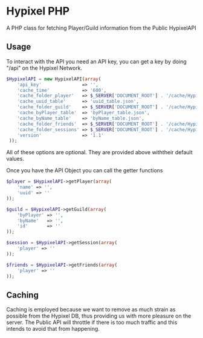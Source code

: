 # Hypixel PHP

A PHP class for fetching Player/Guild information from the Public HypixelAPI

## Usage

To interact with the API you need an API key, you can get a key by doing "/api" on the Hypixel Network.

```PHP
$HypixelAPI = new HypixelAPI(array(
    'api_key'               => '',
    'cache_time'            => '600',
    'cache_folder_player'   => $_SERVER['DOCUMENT_ROOT'] . '/cache/HypixelAPI/player/',
    'cache_uuid_table'      => 'uuid_table.json',
    'cache_folder_guild'    => $_SERVER['DOCUMENT_ROOT'] . '/cache/HypixelAPI/guild/',
    'cache_byPlayer_table'  => 'byPlayer_table.json',
    'cache_byName_table'    => 'byName_table.json',
    'cache_folder_friends'  => $_SERVER['DOCUMENT_ROOT'] . '/cache/HypixelAPI/friends/',
    'cache_folder_sessions' => $_SERVER['DOCUMENT_ROOT'] . '/cache/HypixelAPI/sessions/',
    'version'               => '1.1'
 ));
 ```
     
All of these options are optional. They are provided above withtheir default values.

Once you have the API Object you can call the getter functions

```PHP
$player = $HypixelAPI->getPlayer(array(
    'name' => '',
    'uuid' => ''
));

$guild = $HypixelAPI->getGuild(array(
    'byPlayer' => '',
    'byName'   => '',
    'id'       => ''
));

$session = $HypixelAPI->getSession(array(
    'player' => ''
));

$friends = $HypixelAPI->getFriends(array(
    'player' => ''
));
```

## Caching
Caching is employed because we want to remove as much strain as possible from the Hypixel DB, thus providing us with more pleasure on the server. The Public API will throttle if there is too much traffic and this intends to avoid that from happening.
